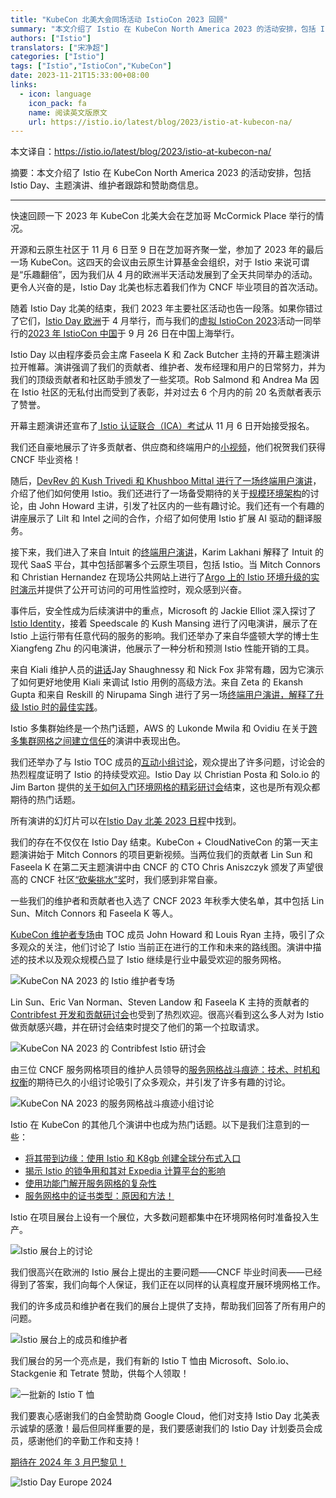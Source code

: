 ```yaml
---
title: "KubeCon 北美大会同场活动 IstioCon 2023 回顾"
summary: "本文介绍了 Istio 在 KubeCon North America 2023 的活动安排，包括 Istio Day、主题演讲、维护者跟踪和赞助商信息。"
authors: ["Istio"]
translators: ["宋净超"]
categories: ["Istio"]
tags: ["Istio","IstioCon","KubeCon"]
date: 2023-11-21T15:33:00+08:00
links:
  - icon: language
    icon_pack: fa
    name: 阅读英文版原文
    url: https://istio.io/latest/blog/2023/istio-at-kubecon-na/
---
```


本文译自：<https://istio.io/latest/blog/2023/istio-at-kubecon-na/>

摘要：本文介绍了 Istio 在 KubeCon North America 2023 的活动安排，包括 Istio Day、主题演讲、维护者跟踪和赞助商信息。

---

快速回顾一下 2023 年 KubeCon 北美大会在芝加哥 McCormick Place 举行的情况。

开源和云原生社区于 11 月 6 日至 9 日在芝加哥齐聚一堂，参加了 2023 年的最后一场 KubeCon。这四天的会议由云原生计算基金会组织，对于 Istio 来说可谓是“乐趣翻倍”，因为我们从 4 月的欧洲半天活动发展到了全天共同举办的活动。更令人兴奋的是，Istio Day 北美也标志着我们作为 CNCF 毕业项目的首次活动。

随着 Istio Day 北美的结束，我们 2023 年主要社区活动也告一段落。如果你错过了它们，[Istio Day 欧洲](https://istio.io/latest/blog/2023/istio-at-kubecon-eu/)于 4 月举行，而与我们的[虚拟 IstioCon 2023](https://events.istio.io/)活动一同举行的[2023 年 IstioCon 中国](https://istio.io/latest/blog/2023/istiocon-china/)于 9 月 26 日在中国上海举行。

Istio Day 以由程序委员会主席 Faseela K 和 Zack Butcher 主持的开幕主题演讲拉开帷幕。演讲强调了我们的贡献者、维护者、发布经理和用户的日常努力，并为我们的顶级贡献者和社区助手颁发了一些奖项。Rob Salmond 和 Andrea Ma 因在 Istio 社区的无私付出而受到了表彰，并对过去 6 个月内的前 20 名贡献者表示了赞誉。

开幕主题演讲还宣布了[ Istio 认证联合（ICA）考试](https://www.cncf.io/blog/2023/11/06/introducing-the-istio-certified-associate-ica-certification-for-microservices-management/)从 11 月 6 日开始接受报名。

我们还自豪地展示了许多贡献者、供应商和终端用户的[小视频](https://www.youtube.com/watch?v=c5baPkXZEMU&ab_channel=Istio)，他们祝贺我们获得 CNCF 毕业资格！

随后，[DevRev 的 Kush Trivedi 和 Khushboo Mittal 进行了一场终端用户演讲](https://www.youtube.com/watch?v=Uk0k8uhdyaA)，介绍了他们如何使用 Istio。我们还进行了一场备受期待的关于[规模环境架构](https://www.youtube.com/watch?v=S39yo6ZJ4iM)的讨论，由 John Howard 主讲，引发了社区内的一些有趣讨论。我们还有一个有趣的讲座展示了 Lilt 和 Intel 之间的合作，介绍了如何使用 Istio 扩展 AI 驱动的翻译服务。

接下来，我们进入了来自 Intuit 的[终端用户演讲](https://www.youtube.com/watch?v=Xe38vEygOqk)，Karim Lakhani 解释了 Intuit 的现代 SaaS 平台，其中包括部署多个云原生项目，包括 Istio。当 Mitch Connors 和 Christian Hernandez 在现场公共网站上进行了[Argo 上的 Istio 环境升级的实时演示](https://www.youtube.com/watch?v=o71PJAqy4P8)并提供了公开可访问的可用性监控时，观众感到兴奋。

事件后，安全性成为后续演讲中的重点，Microsoft 的 Jackie Elliot 深入探讨了[Istio Identity](https://www.youtube.com/watch?v=QjmUDNXyckQ)，接着 Speedscale 的 Kush Mansing 进行了闪电演讲，展示了在 Istio 上运行带有任意代码的服务的影响。我们还举办了来自华盛顿大学的博士生 Xiangfeng Zhu 的闪电演讲，他展示了一种分析和预测 Istio 性能开销的工具。

来自 Kiali 维护人员的[讲话](https://www.youtube.com/watch?v=MX-Sym2EkGI)Jay Shaughnessy 和 Nick Fox 非常有趣，因为它演示了如何更好地使用 Kiali 来调试 Istio 用例的高级方法。来自 Zeta 的 Ekansh Gupta 和来自 Reskill 的 Nirupama Singh 进行了另一场[终端用户演讲，解释了升级 Istio 时的最佳实践](https://www.youtube.com/watch?v=dl0sESwwm9c)。

Istio 多集群始终是一个热门话题，AWS 的 Lukonde Mwila 和 Ovidiu 在关于[跨多集群网格之间建立信任](https://www.youtube.com/watch?v=FIVmVIJlLVw)的演讲中表现出色。

我们还举办了与 Istio TOC 成员的[互动小组讨论](https://www.youtube.com/watch?v=PEUiL2BPXds)，观众提出了许多问题，讨论会的热烈程度证明了 Istio 的持续受欢迎。Istio Day 以 Christian Posta 和 Solo.io 的 Jim Barton 提供的[关于如何入门环境网格的精彩研讨会](https://www.youtube.com/watch?v=SyjBSM-3dOY)结束，这也是所有观众都期待的热门话题。

所有演讲的幻灯片可以在[Istio Day 北美 2023 日程](https://events.linuxfoundation.org/kubecon-cloudnativecon-north-america/co-located-events/istio-day/#thank-you-for-attending)中找到。

我们的存在不仅仅在 Istio Day 结束。KubeCon + CloudNativeCon 的第一天主题演讲始于 Mitch Connors 的项目更新视频。当两位我们的贡献者 Lin Sun 和 Faseela K 在第二天主题演讲中由 CNCF 的 CTO Chris Aniszczyk 颁发了声望很高的 CNCF 社区[“砍柴挑水”奖](https://www.cncf.io/announcements/2023/11/08/cloud-native-computing-foundation-announces-2023-community-awards-winners/)时，我们感到非常自豪。

一些我们的维护者和贡献者也入选了 CNCF 2023 年秋季大使名单，其中包括 Lin Sun、Mitch Connors 和 Faseela K 等人。

[KubeCon 维护者专场](https://sched.co/1R2tA)由 TOC 成员 John Howard 和 Louis Ryan 主持，吸引了众多观众的关注，他们讨论了 Istio 当前正在进行的工作和未来的路线图。演讲中描述的技术以及观众规模凸显了 Istio 继续是行业中最受欢迎的服务网格。

![KubeCon NA 2023 的 Istio 维护者专场](maintainer-track.jpg)

Lin Sun、Eric Van Norman、Steven Landow 和 Faseela K 主持的贡献者的 [Contribfest 开发和贡献研讨会](https://sched.co/1R2q7/)也受到了热烈欢迎。很高兴看到这么多人对为 Istio 做贡献感兴趣，并在研讨会结束时提交了他们的第一个拉取请求。

![KubeCon NA 2023 的 Contribfest Istio 研讨会](contrib-fest.jpg)

由三位 CNCF 服务网格项目的维护人员领导的[服务网格战斗痕迹：技术、时机和权衡](https://sched.co/1R2ts)的期待已久的小组讨论吸引了众多观众，并引发了许多有趣的讨论。

![KubeCon NA 2023 的服务网格战斗痕迹小组讨论](servicemesh-battle-scars-panel.jpg)

Istio 在 KubeCon 的其他几个演讲中也成为热门话题。以下是我们注意到的一些：

- [将其带到边缘：使用 Istio 和 K8gb 创建全球分布式入口](https://sched.co/1R2o5/)
- [揭示 Istio 的锁争用和其对 Expedia 计算平台的影响](https://sched.co/1R2uV)
- [使用功能门解开服务网格的复杂性](https://sched.co/1R2v6)
- [服务网格中的证书类型：原因和方法！](https://sched.co/1R2wC)

Istio 在项目展台上设有一个展位，大多数问题都集中在环境网格何时准备投入生产。

![Istio 展台上的讨论](istio-booth-1.jpg)

我们很高兴在欧洲的 Istio 展台上提出的主要问题——CNCF 毕业时间表——已经得到了答案，我们向每个人保证，我们正在以同样的认真程度开展环境网格工作。

我们的许多成员和维护者在我们的展台上提供了支持，帮助我们回答了所有用户的问题。

![Istio 展台上的成员和维护者](istio-booth-2.jpg)

我们展台的另一个亮点是，我们有新的 Istio T 恤由 Microsoft、Solo.io、Stackgenie 和 Tetrate 赞助，供每个人领取！

![一批新的 Istio T 恤](istio-t-shirts.jpg)

我们要衷心感谢我们的白金赞助商 Google Cloud，他们对支持 Istio Day 北美表示诚挚的感激！最后但同样重要的是，我们要感谢我们的 Istio Day 计划委员会成员，感谢他们的辛勤工作和支持！

[期待在 2024 年 3 月巴黎见！](https://events.linuxfoundation.org/kubecon-cloudnativecon-europe/co-located-events/istio-day/)

![Istio Day Europe 2024](istio-day-paris.jpg)
